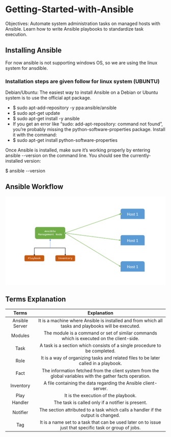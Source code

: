 # Getting-Started-with-Ansible
Objectives: Automate system administration tasks on managed hosts with Ansible.  Learn how to write Ansible playbooks to standardize task execution.

## Installing Ansible
 For now ansible is not supporting windows OS, so we are using the linux system for ansdible.
 ### Installation steps are given follow for linux system (UBUNTU)
 Debian/Ubuntu:
    The easiest way to install Ansible on a Debian or Ubuntu system is to use the official apt package.
* $ sudo apt-add-repository -y ppa:ansible/ansible
* $ sudo apt-get update
* $ sudo apt-get install -y ansible
* If you get an error like “sudo: add-apt-repository: command not found”, you’re probably missing the python-software-properties package. Install it with the command:
* $ sudo apt-get install python-software-properties

Once Ansible is installed, make sure it’s working properly by entering ansible --version on the
command line. You should see the currently-installed version:

$ ansible --version

## Ansible Workflow
![ansible Workflow](assets/Ansible-Workflow.PNG)
## Terms	Explanation

| Terms | Explanation |
| :---: | :---: 
| Ansible Server |	It is a machine where Ansible is installed and from which all tasks and playbooks will be executed. 
| Modules |	The module is a command or set of similar commands which is executed on the client-side. 
| Task	| A task is a section which consists of a single procedure to be completed.
| Role | It is a way of organizing tasks and related files to be later called in a playbook.
| Fact | The information fetched from the client system from the global variables with the gather facts operation.
| Inventory | A file containing the data regarding the Ansible client-server.
| Play | It is the execution of the playbook.
| Handler | The task is called only if a notifier is present.
| Notifier | The section attributed to a task which calls a handler if the output is changed.
| Tag | It is a name set to a task that can be used later on to issue just that specific task or group of jobs.
